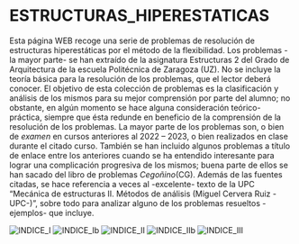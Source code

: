 # ESTRUCTURAS_HIPERESTATICAS
Esta página WEB recoge una serie de problemas de resolución de estructuras hiperestáticas por el método de la flexibilidad. Los problemas -la mayor parte- se han extraído de la asignatura Estructuras 2 del Grado de Arquitectura de la escuela Politécnica de Zaragoza (UZ).
No se incluye la teoría básica para la resolución de los problemas, que el lector deberá conocer. El objetivo de esta colección de problemas es la clasificación y análisis de los mismos para su mejor comprensión por parte del alumno; no obstante, en algún momento se hace alguna consideración teórico-práctica, siempre que ésta redunde en beneficio de la comprensión de la resolución de los problemas. 
La mayor parte de los problemas son, o bien de _examen_ en cursos anteriores al 2022 – 2023, o bien realizados en clase durante el citado curso. También se han incluido algunos problemas a título de enlace entre los anteriores cuando se ha entendido interesante para lograr una complicación progresiva de los mismos; buena parte de ellos se han sacado del libro de problemas _Cegoñino_(CG).
Además de las fuentes citadas, se hace referencia a veces al -excelente- texto de la UPC “Mecánica de estructuras II. Métodos de análisis (Miguel Cervera Ruiz -UPC-)”, sobre todo para analizar alguno de los problemas resueltos -ejemplos- que incluye.


![INDICE_I](https://user-images.githubusercontent.com/64075009/218720476-a7913e48-b19f-4b49-83da-325d4476bcbc.jpg)
![INDICE_Ib](https://user-images.githubusercontent.com/64075009/218721461-33e98d48-dd33-4aa3-b13d-b72f93ed4673.jpg)
![INDICE_II](https://user-images.githubusercontent.com/64075009/218722984-df270c18-3aed-41fd-84d1-774827b33e14.jpg)
![INDICE_IIb](https://user-images.githubusercontent.com/64075009/218722998-338de010-d793-4cc1-95cc-363ca8cb4bdd.jpg)
![INDICE_III](https://user-images.githubusercontent.com/64075009/218723017-c45970d5-b479-4d98-8367-132c48b99940.jpg)
